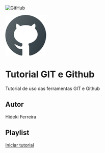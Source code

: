 ![GitHub](https://img.shields.io/github/license/hidekibtw/git-e-github)

![](https://github.com/hidekibtw/git-e-github/blob/main/GITHUB.png)
# Tutorial GIT e Github
Tutorial de uso das ferramentas GIT e Github
## Autor 
Hideki Ferreira
## Playlist 
[Iniciar tutorial](https://joseassis.com.br/cursos/gitegithub.html)
